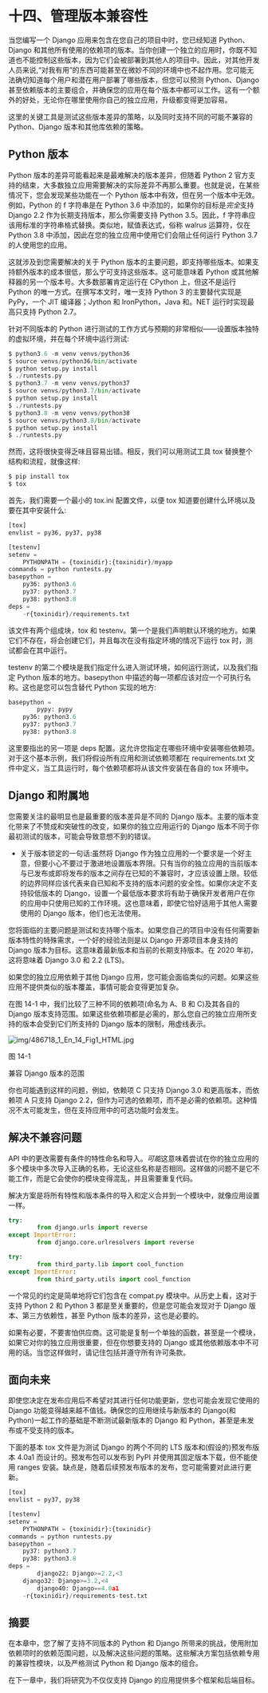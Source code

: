 # 十四、管理版本兼容性

当您编写一个 Django 应用来包含在您自己的项目中时，您已经知道 Python、Django 和其他所有使用的依赖项的版本。当你创建一个独立的应用时，你既不知道也不能控制这些版本，因为它们会被部署到其他人的项目中。因此，对其他开发人员来说,“对我有用”的东西可能甚至在微妙不同的环境中也不起作用。您可能无法确切知道每个用户和潜在用户部署了哪些版本，但您可以预测 Python、Django 甚至依赖版本的主要组合，并确保您的应用在每个版本中都可以工作。这有一个额外的好处，无论你在哪里使用你自己的独立应用，升级都变得更加容易。

这里的关键工具是测试这些版本差异的策略，以及同时支持不同的可能不兼容的 Python、Django 版本和其他库依赖的策略。

## Python 版本

Python 版本的差异可能看起来是最难解决的版本差异，但随着 Python 2 官方支持的结束，大多数独立应用需要解决的实际差异不再那么重要。也就是说，在某些情况下，您会发现某些功能在一个 Python 版本中有效，但在另一个版本中无效。例如，Python 的 f 字符串是在 Python 3.6 中添加的，如果你的目标是*完全*支持 Django 2.2 作为长期支持版本，那么你需要支持 Python 3.5。因此，f 字符串应该用标准的字符串格式替换。类似地，赋值表达式，俗称 walrus 运算符，仅在 Python 3.8 中添加，因此在您的独立应用中使用它们会阻止任何运行 Python 3.7 的人使用您的应用。

这就涉及到您需要解决的关于 Python 版本的主要问题，即支持哪些版本。如果支持额外版本的成本很低，那么宁可支持这些版本。这可能意味着 Python 或其他解释器的另一个版本号。大多数部署肯定运行在 CPython 上，但这不是运行 Python 的唯一方式。在撰写本文时，唯一支持 Python 3 的主要替代实现是 PyPy，一个 JIT 编译器；Jython 和 IronPython，Java 和。NET 运行时实现最高只支持 Python 2.7。

针对不同版本的 Python 进行测试的工作方式与预期的非常相似——设置版本独特的虚拟环境，并在每个环境中运行测试:

```py
$ python3.6 -m venv venvs/python36
$ source venvs/python36/bin/activate
$ python setup.py install
$ ./runtests.py
$ python3.7 -m venv venvs/python37
$ source venvs/python3.7/bin/activate
$ python setup.py install
$ ./runtests.py
$ python3.8 -m venv venvs/python38
$ source venvs/python3.8/bin/activate
$ python setup.py install
$ ./runtests.py

```

然而，这将很快变得乏味且容易出错。相反，我们可以用测试工具 tox 替换整个结构和流程，就像这样:

```py
$ pip install tox
$ tox

```

首先，我们需要一个最小的 tox.ini 配置文件，以便 tox 知道要创建什么环境以及要在其中安装什么:

```py
[tox]
envlist = py36, py37, py38

[testenv]
setenv =
    PYTHONPATH = {toxinidir}:{toxinidir}/myapp
commands = python runtests.py
basepython =
    py36: python3.6
    py37: python3.7
    py38: python3.8
deps =
    -r{toxinidir}/requirements.txt

```

该文件有两个组成块，tox 和 testenv。第一个是我们声明默认环境的地方。如果它们不存在，将会创建它们，并且每次在没有指定环境的情况下运行 tox 时，测试都会在其中运行。

testenv 的第二个模块是我们指定什么进入测试环境，如何运行测试，以及我们指定 Python 版本的地方。basepython 中描述的每一项都应该对应一个可执行名称。这也是您可以包含替代 Python 实现的地方:

```py
basepython =
        pypy: pypy
    py36: python3.6
    py37: python3.7
    py38: python3.8

```

这里要指出的另一项是 deps 配置。这允许您指定在哪些环境中安装哪些依赖项。对于这个基本示例，我们将假设所有应用和测试依赖项都在 requirements.txt 文件中定义，当工具运行时，每个依赖项都将从该文件安装在各自的 tox 环境中。

## Django 和附属地

您需要关注的最明显也是最重要的版本差异是不同的 Django 版本。主要的版本变化带来了不赞成和突破性的改变，如果你的独立应用运行的 Django 版本不同于你最初测试的版本，可能会导致意想不到的错误。

*   关于版本锁定的一句话:虽然将 Django 作为独立应用的一个要求是一个好主意，但要小心不要过于激进地设置版本界限。只有当你的独立应用的当前版本与已发布或即将发布的版本之间存在已知的不兼容时，才应该设置上限。较低的边界同样应该代表来自已知和不支持的版本问题的安全性。如果你决定不支持较低版本的 Django，设置一个最低版本要求将有助于确保开发者用户在你的应用中只使用已知的工作环境。这也意味着，即使它恰好适用于其他人需要使用的 Django 版本，他们也无法使用。

您将面临的主要问题是测试和支持哪个版本。如果您自己的项目中没有任何需要新版本特性的特殊需求，一个好的经验法则是以 Django 开源项目本身支持的 Django 版本为目标。这意味着最新版本和当前的长期支持版本。在 2020 年初，这将意味着 Django 3.0 和 2.2 (LTS)。

如果您的独立应用依赖于其他 Django 应用，您可能会面临类似的问题。如果这些应用不提供类似的版本覆盖，事情可能会变得更加复杂。

在图 14-1 中，我们比较了三种不同的依赖项(命名为 A、B 和 C)及其各自的 Django 版本支持范围。如果这些依赖项都是必需的，那么您自己的独立应用所支持的版本会受到它们所支持的 Django 版本的限制，用虚线表示。

![img/486718_1_En_14_Fig1_HTML.jpg](img/486718_1_En_14_Fig1_HTML.jpg)

图 14-1

兼容 Django 版本的范围

你也可能遇到这样的问题，例如，依赖项 C 只支持 Django 3.0 和更高版本，而依赖项 A 只支持 Django 2.2，但作为可选的依赖项，而不是必需的依赖项。这种情况不太可能发生，但在支持应用中的可选功能时会发生。

## 解决不兼容问题

API 中的更改需要有条件的特性命名和导入。*可能*这意味着尝试在你的独立应用的多个模块中多次导入正确的名称，无论这些名称是否相同。这样做的问题不是它不能工作，而是它会使你的模块变得混乱，并且需要重复代码。

解决方案是将所有特性和版本条件的导入和定义合并到一个模块中，就像应用设置一样。

```py
try:
        from django.urls import reverse
except ImportError:
        from django.core.urlresolvers import reverse

try:
        from third_party.lib import cool_function
except ImportError:
        from third_party.utils import cool_function

```

一个常见的约定是简单地将它们包含在 compat.py 模块中。从历史上看，这对于支持 Python 2 和 Python 3 都是至关重要的，但是您可能会发现对于 Django 版本、第三方依赖性，甚至 Python 版本的差异，这也是必要的。

如果有必要，不要害怕供应商。这可能是复制一个单独的函数，甚至是一个模块，如果它对你的独立应用很重要，但在你想要支持的 Django 或其他依赖版本中不可用的话。当您这样做时，请记住包括并遵守所有许可条款。

## 面向未来

即使您决定在发布应用后不希望对其进行任何功能更新，您也可能会发现它使用的 Django 功能变得越来越不值钱。确保您的应用继续与新版本的 Django(和 Python)一起工作的基础是不断测试最新版本的 Django 和 Python，甚至是未发布或不受支持的版本。

下面的基本 tox 文件是为测试 Django 的两个不同的 LTS 版本和(假设的)预发布版本 4.0a1 而设计的。预发布包可以发布到 PyPI 并使用其固定版本下载，但不能使用 ranges 安装。缺点是，随着后续预发布版本的发布，您可能需要对此进行更新。

```py
[tox]
envlist = py37, py38

[testenv]
setenv =
    PYTHONPATH = {toxinidir}:{toxinidir}
commands = python runtests.py
basepython =
    py37: python3.7
    py38: python3.8
deps =
        django22: Django>=2.2,<3
    django32: Django>=3.2,<4
        django40: Django==4.0a1
    -r{toxinidir}/requirements-test.txt

```

## 摘要

在本章中，您了解了支持不同版本的 Python 和 Django 所带来的挑战，使用附加依赖项时的依赖范围问题，以及解决这些问题的策略。这些解决方案包括依赖专用的兼容性模块，以及严格测试 Python 和 Django 版本的组合。

在下一章中，我们将研究为不仅仅支持 Django 的应用提供多个框架和后端目标。